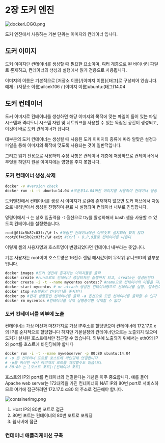 # 2장 도커 엔진

![dockerLOGO.png](~@image/dockerLOGO.png)

도커 엔진에서 사용하는 기본 단위는 이미지와 컨테이너 입니다.

## 도커 이미지

도커 이미지란 컨테이너를 생성할 때 필요한 요소이며, 여러 계층으로 된 바이너리 파일로 존재하고, 컨테이너의 생성과 실행에서 읽기 전용으로 사용됩니다.

이미지의 이름은 기본적으로 [저장소 이름]/[이미지 이름]:[태그]로 구성되어 있습니다.
예제 : (저장소 이름)ailcek106 / (이미지 이름)ubuntu:(태그)14.04

## 도커 컨테이너

도커 이미지로 컨테이너를 생성하면 해당 이미지의 목적에 맞는 파일이 들어 있는 파일시스템과 격리도니 시스템 자원 및 네트워크를 사용할 수 있는 독립된 공간이 생성되고, 이것이 바로 도커 컨테이너가 됩니다.

대부분의 도커 컨테이너는 생성될 때 사용된 도커 이미지의 종류에 따라 알맞은 설정과 파일을 통해 이미지의 목적에 맞도록 사용되는 것이 일반적입니다.

그리고 읽기 전용으로 사용하되 수정 사항은 컨테이너 계층에 저장하므로 컨테이너에서 무엇을 하던지 원본 이미지에는 영향을 주지 못합니다.

### 도커 컨테이너 생성,삭제

```bash
docker -v #version check
docker run -i -t ubuntu:14.04 #우분투14.04버전 이미지를 사용하여 컨테이너 생성
```

도커엔진에서 컨테이너를 생성 시 이미지가 로컬에 존재하지 않으면 도커 허브에서 자동으로 내려받아서 생성을 진행하며 완료 시 실행되며 컨테이너 내부로 진입합니다.

명령어에서 -i 는 상호 입출력을 -t 옵션으로 tty를 활성화해서 bash 셸을 사용할 수 있도록 컨테이너를 설정했습니다.

```bash
root@0f4c5b82c03f:/\# ls #독립된 컨테이너에선 아무것도 설치되어 있지 않다
root@0f4c5b82c03f:/\# exit #Ctrl + D,P,Q들로 컨테이너를 나온다
```

이렇게 셸의 사용자명과 호스트명이 변경되었다면 컨테이너 내부라는 뜻입니다.

기본 사용자는 root이며 호스트명은 16진수 랜덤 해시값이며 무작위 유니크ID의 앞부분입니다.

```bash
docker images #도커 엔진에 존재하는 이미지들을 출력 
docker create #run으로도 컨테이너 생성되지만 실행까지 되고, create는 생성만한다
docker create -i -t --name mycentos centos:7 #name으로 컨테이너의 이름을 지정할 수 있다
docker start mycentos # or attach 생성된 컨테이너명으로 컨테이너를 실행, 접속한다
docker stop #실행중인 컨테이너를 중지한다
docker ps #현재 실행중인 컨테이너를 출력 -a 옵션으로 모든 컨테이너를 출력할 수 있다
docker rm mycentos #컨테이너를 삭제 실행중이면 삭제할 수 없다
```

### 도커 컨테이너를 외부에 노출

컨테이너는 가상 머신과 마찬가지로 가상 IP주소를 할당받으며 컨테이너에 172.17.0.x 의 IP를 순차적으로 할당합니다 하지만 기본설정의 컨테이너만으로는 노출되지 않으며 도커가 설치된 호스트에서만 접근할 수 있습니다. 외부에 노출되기 위해서는 eth0의 IP와 port를 호스트에 바인딩해야 합니다

```bash
docker run -i -t --name mywebserver -p 80:80 ubuntu:14.04
# -p 은 컨테이너 포트를 호스트에 바인딩해 연결합니다
# -p를 여러번 써서 여러개의 포트를 개방할수도 있습니다.
# 80:80 는 [호스트 포트]:[컨테이너 포트]
```

호스트의 IP와 port를 컨테이너와 연결한다는 개념은 아주 중요합니다. 예를 들어 Apache web server는 172대역을 가진 컨테이너의 NAT IP와 80번 port로 서비스하므로 여기에 접근하려면 172.17.0.x:80 의 주소로 접근해야 합니다.

![containerImg.png](~@image/containerImg.png)

1. Host IP의 80번 포트로 접근
2. 80번 포트는 컨테이너의 80번 포트로 포워딩
3. 웹서버에 접근

### 컨테이너 애플리케이션 구축